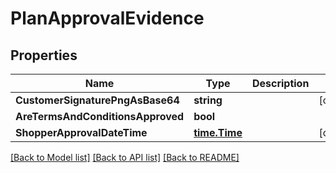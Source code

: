# PlanApprovalEvidence

## Properties

Name | Type | Description | Notes
------------ | ------------- | ------------- | -------------
**CustomerSignaturePngAsBase64** | **string** |  | [optional] 
**AreTermsAndConditionsApproved** | **bool** |  | 
**ShopperApprovalDateTime** | [**time.Time**](time.Time.md) |  | [optional] 

[[Back to Model list]](../README.md#documentation-for-models) [[Back to API list]](../README.md#documentation-for-api-endpoints) [[Back to README]](../README.md)


